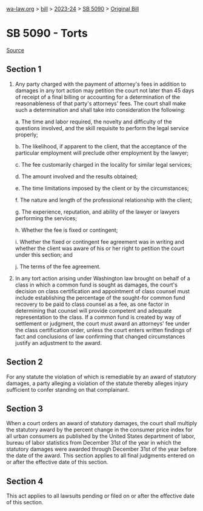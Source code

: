[wa-law.org](/) > [bill](/bill/) > [2023-24](/bill/2023-24/) > [SB 5090](/bill/2023-24/sb/5090/) > [Original Bill](/bill/2023-24/sb/5090/1/)

# SB 5090 - Torts

[Source](http://lawfilesext.leg.wa.gov/biennium/2023-24/Pdf/Bills/Senate%20Bills/5090.pdf)

## Section 1
1. Any party charged with the payment of attorney's fees in addition to damages in any tort action may petition the court not later than 45 days of receipt of a final billing or accounting for a determination of the reasonableness of that party's attorneys' fees. The court shall make such a determination and shall take into consideration the following:

    a. The time and labor required, the novelty and difficulty of the questions involved, and the skill requisite to perform the legal service properly;

    b. The likelihood, if apparent to the client, that the acceptance of the particular employment will preclude other employment by the lawyer;

    c. The fee customarily charged in the locality for similar legal services;

    d. The amount involved and the results obtained;

    e. The time limitations imposed by the client or by the circumstances;

    f. The nature and length of the professional relationship with the client;

    g. The experience, reputation, and ability of the lawyer or lawyers performing the services;

    h. Whether the fee is fixed or contingent;

    i. Whether the fixed or contingent fee agreement was in writing and whether the client was aware of his or her right to petition the court under this section; and

    j. The terms of the fee agreement.

2. In any tort action arising under Washington law brought on behalf of a class in which a common fund is sought as damages, the court's decision on class certification and appointment of class counsel must include establishing the percentage of the sought-for common fund recovery to be paid to class counsel as a fee, as one factor in determining that counsel will provide competent and adequate representation to the class. If a common fund is created by way of settlement or judgment, the court must award an attorneys' fee under the class certification order, unless the court enters written findings of fact and conclusions of law confirming that changed circumstances justify an adjustment to the award.

## Section 2
For any statute the violation of which is remediable by an award of statutory damages, a party alleging a violation of the statute thereby alleges injury sufficient to confer standing on that complainant.

## Section 3
When a court orders an award of statutory damages, the court shall multiply the statutory award by the percent change in the consumer price index for all urban consumers as published by the United States department of labor, bureau of labor statistics from December 31st of the year in which the statutory damages were awarded through December 31st of the year before the date of the award. This section applies to all final judgments entered on or after the effective date of this section.

## Section 4
This act applies to all lawsuits pending or filed on or after the effective date of this section.
